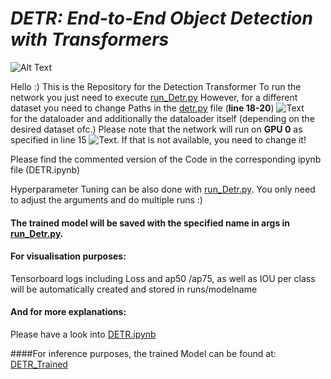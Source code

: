 # *****DETR: End-to-End Object Detection with Transformers*****

![Alt Text](https://cdn.analyticsvidhya.com/wp-content/uploads/2020/05/Screenshot-from-2020-05-27-20-04-48.png)

Hello :)
This is the Repository for the Detection Transformer
To run the network you just need to execute [run_Detr.py](https://gropius.medien.uni-weimar.de/applied-deep-learning-for-computer-vision/detection-transformer/-/blob/main/run_Detr.py)
However, for a different dataset you need to change Paths in the [detr.py](https://gropius.medien.uni-weimar.de/applied-deep-learning-for-computer-vision/detection-transformer/-/blob/main/detr.py) file (**line 18-20**) ![Text](https://gropius.medien.uni-weimar.de/applied-deep-learning-for-computer-vision/detection-transformer/-/raw/main/change_path.JPG)  
for the dataloader and additionally the dataloader itself (depending on the desired dataset ofc.) Please note that the network will run on **GPU 0** as specified in line 15 ![Text](https://gropius.medien.uni-weimar.de/applied-deep-learning-for-computer-vision/detection-transformer/-/raw/main/GPU0.JPG). If that is not available, you need to change it!

Please find the commented version of the Code in the corresponding ipynb file (DETR.ipynb)

Hyperparameter Tuning can be also done with [run_Detr.py](https://gropius.medien.uni-weimar.de/applied-deep-learning-for-computer-vision/detection-transformer/-/blob/main/run_Detr.py). You only need to adjust the arguments and do multiple runs :) 




#### The trained model will be saved with the specified name in args in [run_Detr.py](https://gropius.medien.uni-weimar.de/applied-deep-learning-for-computer-vision/detection-transformer/-/blob/main/run_Detr.py).



#### For visualisation purposes:
Tensorboard logs including Loss and ap50 /ap75, as well as IOU per class will be automatically created and stored in runs/modelname



#### And for more explanations:
Please have a look into [DETR.ipynb](https://gropius.medien.uni-weimar.de/applied-deep-learning-for-computer-vision/detection-transformer/-/blob/main/DETR.ipynb)

####For inference purposes, the trained Model can be found at:
[DETR_Trained](https://www.dropbox.com/s/w07fatyge00q099/DETR_trained.pth?dl=0)



```python

```
